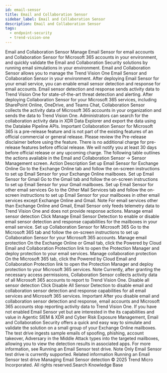 ```yaml
---
id: email-sensor
title: Email and Collaboration Sensor
sidebar_label: Email and Collaboration Sensor
description: Email and Collaboration Sensor
tags:
  - endpoint-security
  - trend-vision-one
---
```


 Email and Collaboration Sensor Manage Email Sensor for email accounts and Collaboration Sensor for Microsoft 365 accounts in your environment, and quickly validate the Email and Collaboration Security solutions by running email simulations in your environment. Email and Collaboration Sensor allows you to manage the Trend Vision One Email Sensor and Collaboration Sensor in your environment. After deploying Email Sensor for your email service, you can enable email sensor detection and response for email accounts. Email sensor detection and response sends activity data to Trend Vision One for state-of-the-art threat detection and alerting. After deploying Collaboration Sensor for your Microsoft 365 services, including SharePoint Online, OneDrive, and Teams Chat, Collaboration Sensor collects the activity data of Microsoft 365 accounts in your organization and sends the data to Trend Vision One. Administrators can search for the collaboration activity data in XDR Data Explorer and export the data using the Datalake Pipeline APIs. Important Collaboration Sensor for Microsoft 365 is a pre-release feature and is not part of the existing features of an official commercial or general release. Please review the Pre-release disclaimer before using the feature. There is no additional charge for pre-release features before official release. We will notify you at least 30 days before official release or any upcoming charge. The following table outlines the actions available in the Email and Collaboration Sensor → Sensor Management screen. Action Description Set up Email Sensor for Exchange Online Go to the Exchange Online tab and follow the on-screen instructions to set up Email Sensor for your Exchange Online mailboxes. Set up Email Sensor for Gmail Go to the Gmail tab and follow the on-screen instructions to set up Email Sensor for your Gmail mailboxes. Set up Email Sensor for other email services Go to the Other Mail Services tab and follow the on-screen instructions to set up Email Sensor for your mailboxes in other email services except Exchange Online and Gmail. Note For email services other than Exchange Online and Gmail, Email Sensor only feeds telemetry data to Trend Vision One and does not provide response actions. Manage email sensor detection Click Manage Email Sensor Detection to enable or disable email sensor detection and response capabilities for the mailboxes in your email service. Set up Collaboration Sensor for Microsoft 365 Go to the Microsoft 365 tab and follow the on-screen instructions to set up Collaboration Sensor for your Microsoft 365 accounts. Manage email protection On the Exchange Online or Gmail tab, click the Powered by Cloud Email and Collaboration Protection link to open the Protection Manager and deploy protection to your email services. Manage collaboration protection On the Microsoft 365 tab, click the Powered by Cloud Email and Collaboration Protection link to open the Protection Manager and deploy protection to your Microsoft 365 services. Note Currently, after granting the necessary access permissions, Collaboration Sensor collects activity data of all Microsoft 365 accounts to report to Trend Vision One. Disable all sensor detection Click Disable All Sensor Detection to disable email and collaboration sensor detection and response capabilities for all email services and Microsoft 365 services. Important After you disable email and collaboration sensor detection and response, email accounts and Microsoft 365 accounts stop reporting activity data to Trend Vision One. If you have not enabled Email Sensor yet but are interested in the its capabilities and value in Agentic SIEM & XDR and Cyber Risk Exposure Management, Email and Collaboration Security offers a quick and easy way to simulate and validate the solution on a small group of your Exchange Online mailboxes. The test drive ingests sample emails of spoofing, phishing, account takeover, Adversary in the Middle Attack types into the targeted mailboxes, allowing you to view the detection results in associated apps. For more information, see Running an Email Sensor test drive. Note Only Email Sensor test drive is currently supported. Related information Running an Email Sensor test drive Managing Email Sensor detection © 2025 Trend Micro Incorporated. All rights reserved.Search Knowledge Base
